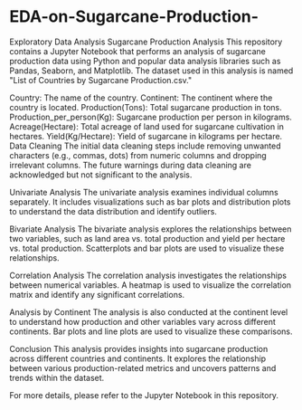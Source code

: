 # EDA-on-Sugarcane-Production-
Exploratory Data Analysis
Sugarcane Production Analysis
This repository contains a Jupyter Notebook that performs an analysis of sugarcane production data using Python and popular data analysis libraries such as Pandas, Seaborn, and Matplotlib. The dataset used in this analysis is named "List of Countries by Sugarcane Production.csv."


Country: The name of the country.
Continent: The continent where the country is located.
Production(Tons): Total sugarcane production in tons.
Production_per_person(Kg): Sugarcane production per person in kilograms.
Acreage(Hectare): Total acreage of land used for sugarcane cultivation in hectares.
Yield(Kg/Hectare): Yield of sugarcane in kilograms per hectare.
Data Cleaning
The initial data cleaning steps include removing unwanted characters (e.g., commas, dots) from numeric columns and dropping irrelevant columns. The future warnings during data cleaning are acknowledged but not significant to the analysis.

Univariate Analysis
The univariate analysis examines individual columns separately. It includes visualizations such as bar plots and distribution plots to understand the data distribution and identify outliers.

Bivariate Analysis
The bivariate analysis explores the relationships between two variables, such as land area vs. total production and yield per hectare vs. total production. Scatterplots and bar plots are used to visualize these relationships.

Correlation Analysis
The correlation analysis investigates the relationships between numerical variables. A heatmap is used to visualize the correlation matrix and identify any significant correlations.

Analysis by Continent
The analysis is also conducted at the continent level to understand how production and other variables vary across different continents. Bar plots and line plots are used to visualize these comparisons.

Conclusion
This analysis provides insights into sugarcane production across different countries and continents. It explores the relationship between various production-related metrics and uncovers patterns and trends within the dataset.

For more details, please refer to the Jupyter Notebook in this repository.
